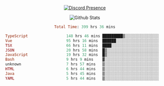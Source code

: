 <!DOCTYPE html>
<body>
<div align="center">

  [![Discord Presence](https://lanyard.cnrad.dev/api/576097150359044106)](https://discord.com/users/576097150359044106)
  
  ![Github Stats](https://github-readme-stats.vercel.app/api?username=verycrunchy&show_icons=true&theme=radical)

<!--START_SECTION:waka-->

```ruby
Total Time: 399 hrs 36 mins

TypeScript                 148 hrs 46 mins █████████▒░░░░░░░░░░░░░░░   37.24 %
Vue                        95 hrs 16 mins  ██████░░░░░░░░░░░░░░░░░░░   23.85 %
TSX                        66 hrs 11 mins  ████░░░░░░░░░░░░░░░░░░░░░   16.57 %
JSON                       20 hrs 58 mins  █▒░░░░░░░░░░░░░░░░░░░░░░░   05.25 %
JavaScript                 19 hrs 32 mins  █▒░░░░░░░░░░░░░░░░░░░░░░░   04.89 %
Bash                       9 hrs 9 mins    ▓░░░░░░░░░░░░░░░░░░░░░░░░   02.29 %
unknown                    7 hrs 57 mins   ▒░░░░░░░░░░░░░░░░░░░░░░░░   01.99 %
HTML                       6 hrs 44 mins   ▒░░░░░░░░░░░░░░░░░░░░░░░░   01.69 %
Java                       5 hrs 45 mins   ▒░░░░░░░░░░░░░░░░░░░░░░░░   01.44 %
YAML                       5 hrs 44 mins   ▒░░░░░░░░░░░░░░░░░░░░░░░░   01.43 %
```

<!--END_SECTION:waka-->
</div>
</body>
</html>

